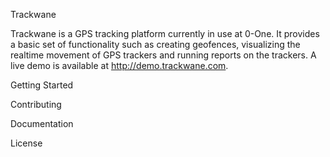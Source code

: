Trackwane

Trackwane is a GPS tracking platform currently in use at 0-One. It provides a
basic set of functionality such as creating geofences, visualizing the realtime movement
of GPS trackers and running reports on the trackers. A live demo is available at http://demo.trackwane.com.

Getting Started



Contributing

Documentation

License


